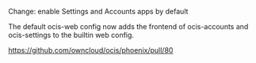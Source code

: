 Change: enable Settings and Accounts apps by default

The default ocis-web config now adds the frontend of ocis-accounts and ocis-settings to the builtin web config.

https://github.com/owncloud/ocis/phoenix/pull/80

